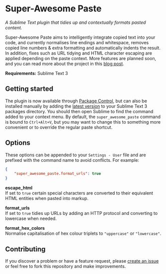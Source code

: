 # Super-Awesome Paste

*A Sublime Text plugin that tidies up and contextually formats pasted content.*

Super-Awesome Paste aims to intelligently integrate copied text into your code, and currently normalises line endings and whitespace, removes copied line numbers & extra formatting and automatically indents the result. In addition, fixes such as URL tidying and HTML character escaping are applied depending on the paste context. More features are planned soon, and you can read more about the project in this [blog post](//hunt.ghost.io/improving-paste-formatting-in-sublime-text/).

**Requirements:** Sublime Text 3

## Getting started

The plugin is now available through [Package Control](//sublime.wbond.net/packages/Super-Awesome%20Paste), but can also be installed manually by adding the [latest version](//github.com/huntie/super-awesome-paste/releases) to your Sublime Text 3 packages directory. You should then open Sublime to find the command added to your context menu. By default, the `super_awesome_paste` command is bound to `Ctrl+Alt+V`, but you may want to change this to something more convenient or to override the regular paste shortcut.

## Options

These options can be appended to your `Settings - User` file and are prefixed with the command name to avoid conflicts. For example:

```json
{
    "super_awesome_paste.format_urls": true
}
```

**escape_html**  
If set to `true` certain special characters are converted to their equivalent HTML entities when pasted into markup.

**format_urls**  
If set to `true` tidies up URLs by adding an HTTP protocol and converting to lowercase when needed.

**format_hex_colors**  
Normalise capitalisation of hex colour triplets to `"uppercase"` or `"lowercase"`.

## Contributing

If you discover a problem or have a feature request, please [create an issue](//github.com/huntie/super-awesome-paste/issues) or feel free to fork this repository and make improvements.
